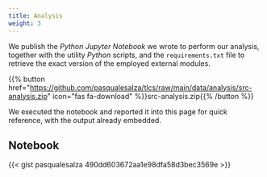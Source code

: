 ```yaml
---
title: Analysis
weight: 3
---
```


We publish the _Python Jupyter Notebook_ we wrote to perform our analysis, together with the utility _Python_ scripts, and the `requirements.txt` file to retrieve the exact version of the employed external modules.

{{% button href="https://github.com/pasqualesalza/tlcs/raw/main/data/analysis/src-analysis.zip" icon="fas fa-download" %}}src-analysis.zip{{% /button %}}

We executed the notebook and reported it into this page for quick reference, with the output already embedded.

## Notebook

{{< gist pasqualesalza 490dd603672aa1e98dfa58d3bec3569e >}}
